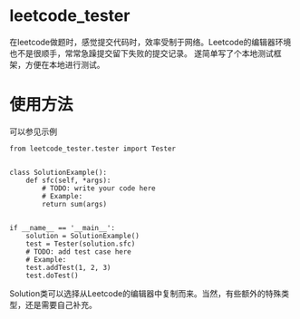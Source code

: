 # leetcode_tester
在leetcode做题时，感觉提交代码时，效率受制于网络。Leetcode的编辑器环境也不是很顺手，常常急躁提交留下失败的提交记录。
遂简单写了个本地测试框架，方便在本地进行测试。

# 使用方法

可以参见示例

```
from leetcode_tester.tester import Tester


class SolutionExample():
    def sfc(self, *args):
        # TODO: write your code here
        # Example: 
        return sum(args)


if __name__ == '__main__':
    solution = SolutionExample()
    test = Tester(solution.sfc)
    # TODO: add test case here
    # Example: 
    test.addTest(1, 2, 3)
    test.doTest()

```

Solution类可以选择从Leetcode的编辑器中复制而来。当然，有些额外的特殊类型，还是需要自己补充。